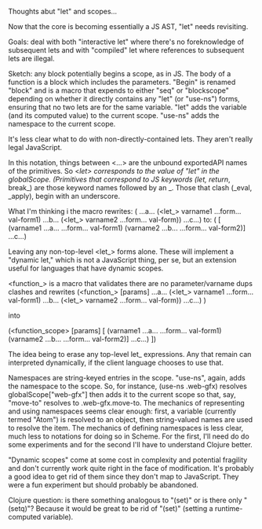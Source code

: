 Thoughts abut "let" and scopes...

Now that the core is becoming essentially a JS AST, "let" needs revisiting.

Goals: deal with both "interactive let" where there's no foreknowledge of subsequent lets and with "compiled" let where references to subsequent lets are illegal.

Sketch: any block potentially begins a scope, as in JS.
The body of a function is a block which includes the parameters.
"Begin" is renamed "block" and is a macro that expends to either "seq" or "blockscope" depending on whether it directly contains any "let" (or "use-ns") forms, ensuring that no two lets are for the same variable. "let" adds the variable (and its computed value) to the current scope. "use-ns" adds the namespace to the current scope.

It's less clear what to do with non-directly-contained lets. They aren't really legal JavaScript.

In this notation, things between <...> are the unbound exportedAPI names of the primitives. So <_let> corresponds to the value of "_let" in the globalScope.
(Primitives that correspond to JS keywords (let_, return_, break_) are those keyword names followed by an _. Those that clash (_eval, _apply), begin with an underscore.

What I'm thinking i the macro <block> rewrites:
  (<block> ...a...
    (<let_> varname1 ...form... val-form1) ...b...
    (<let_> varname2 ...form... val-form)) ...c...)
to:
  (<blockscope> [
    (varname1 ...a... ...form... val-form1)
    (varname2 ...b... ...form... val-form2)]
    ...c...)

Leaving any non-top-level <let_> forms alone. These will implement a "dynamic let," which is not a JavaScript thing, per se, but an extension useful for languages that have dynamic scopes.

<function_> is a macro that validates there are no parameter/varname dups clashes and rewrites
  (<function_> [params]
    ...a...
    (<let_> varname1 ...form... val-form1) ...b...
    (<let_> varname2 ...form... val-form)) ...c...)
  )

into

  (<function_scope> [params] [
    (varname1 ...a... ...form... val-form1)
    (varname2 ...b... ...form... val-form2)]
    ...c...)
  ])

The idea being to erase any top-level let_ expressions. Any that remain can
interpreted dynamically, if the client language chooses to use that.

Namespaces are string-keyed entries in the scope. "use-ns", again, adds the namespace to the scope. So, for instance, (use-ns .web-gfx) resolves globalScope["web-gfx"] then adds it to the current scope so that, say, "move-to" resolves to .web-gfx.move-to.
The mechanics of representing and using namespaces seems clear enough: first, a variable
(currently termed "Atom") is resolved to an object, then string-valued names are used to resolve the item.
The mechanics of defining namespaces is less clear, much less to notations for doing so in Scheme. For the first, I'll need do do some experiments and for the second I'll have to understand Clojure better.

"Dynamic scopes" come at some cost in complexity and potential fragility and don't currently work quite right in the face of modification. It's probably a good idea to get rid of them since they don't map to JavaScript. They were a fun experiment but should probably be abandoned.

Clojure question: is there something analogous to "(set)" or is there only "(setq)"? Because it would be great to be rid of "(set)" (setting a runtime-computed variable).


